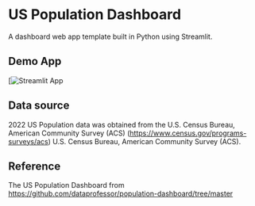 # US Population Dashboard

A dashboard web app template built in Python using Streamlit.

## Demo App

[![Streamlit App](http://localhost:8502/)


## Data source
2022 US Population data was obtained from the U.S. Census Bureau, American Community Survey (ACS) (https://www.census.gov/programs-surveys/acs)
U.S. Census Bureau, American Community Survey (ACS).

## Reference
The US Population Dashboard from https://github.com/dataprofessor/population-dashboard/tree/master
